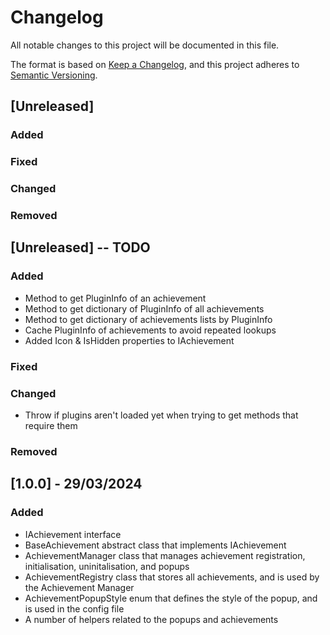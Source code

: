 # Changelog

All notable changes to this project will be documented in this file.

The format is based on [Keep a Changelog](https://keepachangelog.com/en/1.0.0/),
and this project adheres to [Semantic Versioning](https://semver.org/spec/v2.0.0.html).

## [Unreleased]

### Added

### Fixed

### Changed

### Removed

## [Unreleased] -- TODO

### Added
- Method to get PluginInfo of an achievement
- Method to get dictionary of PluginInfo of all achievements
- Method to get dictionary of achievements lists by PluginInfo
- Cache PluginInfo of achievements to avoid repeated lookups
- Added Icon & IsHidden properties to IAchievement

### Fixed

### Changed
- Throw if plugins aren't loaded yet when trying to get methods that require them

### Removed

## [1.0.0] - 29/03/2024

### Added

- IAchievement interface
- BaseAchievement abstract class that implements IAchievement
- AchievementManager class that manages achievement registration, initialisation, uninitalisation, and popups
- AchievementRegistry class that stores all achievements, and is used by the Achievement Manager
- AchievementPopupStyle enum that defines the style of the popup, and is used in the config file
- A number of helpers related to the popups and achievements
